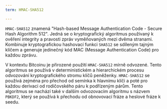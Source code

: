 ```yaml
---
term: HMAC-SHA512

---
```

`HMAC-SHA512` znamená "Hash-based Message Authentication Code - Secure Hash Algorithm 512". Jedná se o kryptografický algoritmus používaný k ověření integrity a pravosti zpráv vyměňovaných mezi dvěma stranami. Kombinuje kryptografickou hashovací funkci `SHA512` se sdíleným tajným klíčem a generuje jedinečný kód MAC (Message Authentication Code) pro každou zprávu.

V kontextu Bitcoinu je přirozené použití `HMAC-SHA512` mírně odvozené. Tento algoritmus se používá v deterministickém a hierarchickém procesu odvozování kryptografického stromu klíčů peněženky. `HMAC-SHA512` se používá zejména pro přechod od semínka k hlavnímu klíči a poté pro každou derivaci od rodičovského páru k podřízeným párům. Tento algoritmus se nachází také v dalším odvozovacím algoritmu s názvem `PBKDF2`, který se používá k přechodu od obnovovací fráze a heslové fráze k seedu.